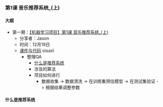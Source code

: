 ### 第1课 音乐推荐系统_(上)
#### 大纲
* 第一期：[【机器学习项目】第1课 音乐推荐系统_(上)](https://www.bilibili.com/video/av54736297?from=search&seid=17890613965883443557) 
	* 分享者：Jason
  * 时间：12月19日
  * [课件与代码](https://share.weiyun.com/5GkwBgK) oisaxl
	* 整理QA
		* [什么是推荐系统](#什么是推荐系统)
		* 涉及的算法
		* 项目如何进行
			* 数据收集 -> 数据清洗 -> 在训练集预估模型 -> 在测试集验证 -> 根据结果调整参数
      
#### 什么是推荐系统
